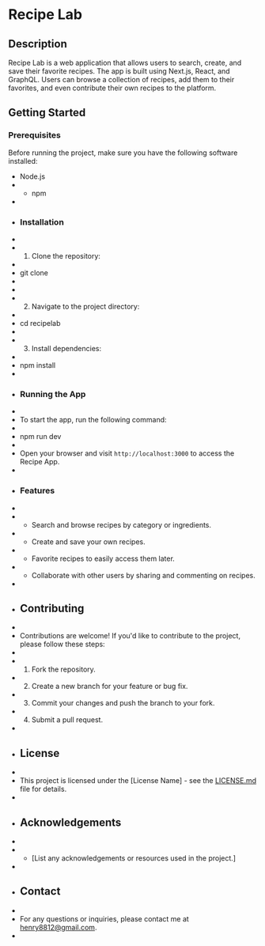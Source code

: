 # Recipe Lab

## Description

Recipe Lab is a web application that allows users to search, create, and save their favorite recipes. The app is built using Next.js, React, and GraphQL. Users can browse a collection of recipes, add them to their favorites, and even contribute their own recipes to the platform.

## Getting Started

### Prerequisites

Before running the project, make sure you have the following software installed:

- Node.js
- - npm
-
- ### Installation
-
- 1. Clone the repository:
-
- git clone <repository-url>
-
-
- 2. Navigate to the project directory:
-
- cd recipelab
-
- 3. Install dependencies:
-
- npm install
-
- ### Running the App
-
- To start the app, run the following command:
-
- npm run dev
-
- Open your browser and visit `http://localhost:3000` to access the Recipe App.
-
- ### Features
-
- - Search and browse recipes by category or ingredients.
- - Create and save your own recipes.
- - Favorite recipes to easily access them later.
- - Collaborate with other users by sharing and commenting on recipes.
-
- ## Contributing
-
- Contributions are welcome! If you'd like to contribute to the project, please follow these steps:
-
- 1. Fork the repository.
- 2. Create a new branch for your feature or bug fix.
- 3. Commit your changes and push the branch to your fork.
- 4. Submit a pull request.
-
- ## License
-
- This project is licensed under the [License Name] - see the [LICENSE.md](LICENSE.md) file for details.
-
- ## Acknowledgements
-
- - [List any acknowledgements or resources used in the project.]
-
- ## Contact
-
- For any questions or inquiries, please contact me at henry8812@gmail.com.
-
